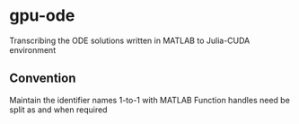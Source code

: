 # gpu-ode
Transcribing the ODE solutions written in MATLAB to Julia-CUDA environment

## Convention
Maintain the identifier names 1-to-1 with MATLAB
Function handles need be split as and when required
